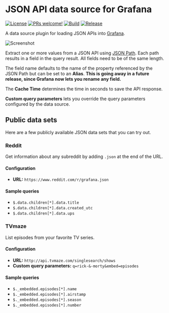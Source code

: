 # JSON API data source for Grafana

[![License](https://img.shields.io/github/license/marcusolsson/grafana-jsonapi-datasource)](LICENSE)
[![PRs welcome!](https://img.shields.io/badge/PRs-welcome-brightgreen.svg)](#contribute)
[![Build](https://github.com/marcusolsson/grafana-jsonapi-datasource/workflows/CI/badge.svg)](https://github.com/marcusolsson/grafana-jsonapi-datasource/actions?query=workflow%3A%22CI%22)
[![Release](https://github.com/marcusolsson/grafana-jsonapi-datasource/workflows/Release/badge.svg)](https://github.com/marcusolsson/grafana-jsonapi-datasource/actions?query=workflow%3ARelease)

A data source plugin for loading JSON APIs into [Grafana](https://grafana.com).

![Screenshot](https://github.com/marcusolsson/grafana-jsonapi-datasource/raw/master/src/img/screenshot.png)

Extract one or more values from a JSON API using [JSON Path](https://goessner.net/articles/JsonPath/). Each path results in a field in the query result. All fields need to be of the same length.

The field name defaults to the name of the property referenced by the JSON Path but can be set to an **Alias**. **This is going away in a future release, since Grafana now lets you rename any field.**

The **Cache Time** determines the time in seconds to save the API response.

**Custom query parameters** lets you override the query parameters configured by the data source.

## Public data sets

Here are a few publicly available JSON data sets that you can try out.

### Reddit

Get information about any subreddit by adding `.json` at the end of the URL.

#### Configuration

- **URL:** `https://www.reddit.com/r/grafana.json`

#### Sample queries

- `$.data.children[*].data.title`
- `$.data.children[*].data.created_utc`
- `$.data.children[*].data.ups`

### TVmaze

List episodes from your favorite TV series.

#### Configuration

- **URL:** `http://api.tvmaze.com/singlesearch/shows`
- **Custom query parameters:** `q=rick-&-morty&embed=episodes`

#### Sample queries

- `$._embedded.episodes[*].name`
- `$._embedded.episodes[*].airstamp`
- `$._embedded.episodes[*].season`
- `$._embedded.episodes[*].number`

